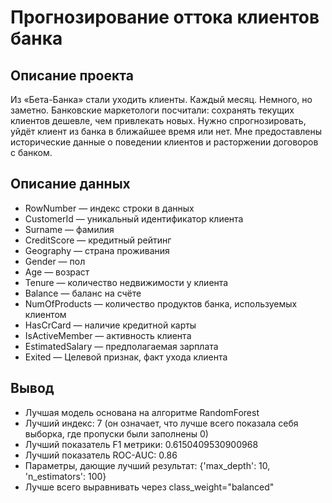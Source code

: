 # Прогнозирование оттока клиентов банка

## Описание проекта
Из «Бета-Банка» стали уходить клиенты. Каждый месяц. Немного, но заметно. Банковские маркетологи посчитали: сохранять текущих клиентов дешевле, чем привлекать новых.
Нужно спрогнозировать, уйдёт клиент из банка в ближайшее время или нет. Мне предоставлены исторические данные о поведении клиентов и расторжении договоров с банком.
## Описание данных
- RowNumber — индекс строки в данных
- CustomerId — уникальный идентификатор клиента
- Surname — фамилия
- CreditScore — кредитный рейтинг
- Geography — страна проживания
- Gender — пол
- Age — возраст
- Tenure — количество недвижимости у клиента
- Balance — баланс на счёте
- NumOfProducts — количество продуктов банка, используемых клиентом
- HasCrCard — наличие кредитной карты
- IsActiveMember — активность клиента
- EstimatedSalary — предполагаемая зарплата
- Exited — Целевой признак, факт ухода клиента

## Вывод
- Лучшая модель основана на алгоритме RandomForest
- Лучший индекс: 7 (он означает, что лучше всего показала себя выборка, где пропуски были заполнены 0)
- Лучший показатель F1 метрики: 0.6150409530900968
- Лучший показатель ROC-AUC: 0.86
- Параметры, дающие лучший результат: {'max_depth': 10, 'n_estimators': 100}
- Лучше всего выравнивать через class_weight="balanced"
